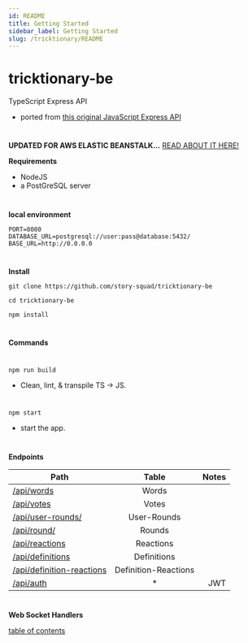 ```yaml
---
id: README
title: Getting Started
sidebar_label: Getting Started
slug: /tricktionary/README
---
```


# tricktionary-be

TypeScript Express API

- ported from [this original JavaScript Express API](https://github.com/christiano39/trictionary_be)

#

**UPDATED FOR AWS ELASTIC BEANSTALK...**
[READ ABOUT IT HERE!](EB-README)

**Requirements**

- NodeJS
- a PostGreSQL server

#

**local environment**

    PORT=8080
    DATABASE_URL=postgresql://user:pass@database:5432/
    BASE_URL=http://0.0.0.0

#

**Install**

<!-- ![install](/gifs/install.gif) -->

    git clone https://github.com/story-squad/tricktionary-be

    cd tricktionary-be

    npm install

#

**Commands**

#

    npm run build

- Clean, lint, & transpile TS -> JS.

#

    npm start

- start the app.

#

**Endpoints**


| Path                                                     | Table  |       Notes           |
| -------------------------------------------------------- | :--------: | ------------------: | 
| [/api/words](src-api-words)                              |        Words         | 
| [/api/votes](src-api-votes)                              |        Votes         |
| [/api/user-rounds/](src-api-userRounds)                  |     User-Rounds      |
| [/api/round/](src-api-rounds)                            |        Rounds        |
| [/api/reactions](src-api-reactions)                      |      Reactions       |
| [/api/definitions](src-api-definitions)                  |     Definitions      |
| [/api/definition-reactions](src-api-definitionReactions) | Definition-Reactions |
| [/api/auth](src-api-auth)                                |          *           | JWT

#

**Web Socket Handlers**

[table of contents](modules)
